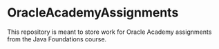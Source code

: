 # OracleAcademyAssignments
This repository is meant to store work for Oracle Academy assignments from the Java Foundations course. 

